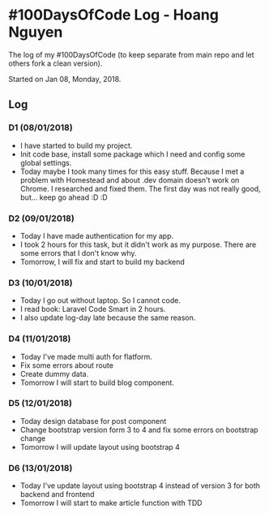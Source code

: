 # #100DaysOfCode Log - Hoang Nguyen
The log of my #100DaysOfCode (to keep separate from main repo and let others fork a clean version).

Started on Jan 08, Monday, 2018.

## Log

### D1 (08/01/2018)
- I have started to build my project.
- Init code base, install some package which I need and config some global settings.
- Today maybe I took many times for this easy stuff. Because I met a problem with Homestead and about .dev domain doesn't work on Chrome. I researched and fixed them. The first day was not really good, but... keep go ahead :D :D

### D2 (09/01/2018)
- Today I have made authentication for my app.
- I took 2 hours for this task, but it didn't work as my purpose. There are some errors that I don't know why.
- Tomorrow, I will fix and start to build my backend

### D3 (10/01/2018)
- Today I go out without laptop. So I cannot code.
- I read book: Laravel Code Smart in 2 hours.
- I also update log-day late because the same reason.

### D4 (11/01/2018)
- Today I've made multi auth for flatform.
- Fix some errors about route
- Create dummy data.
- Tomorrow I will start to build blog component.

### D5 (12/01/2018)
- Today design database for post component
- Change bootstrap version form 3 to 4 and fix some errors on bootstrap change
- Tomorrow I will update layout using bootstrap 4

### D6 (13/01/2018)
- Today I've update layout using bootstrap 4 instead of version 3 for both backend and frontend
- Tomorrow I will start to make article function with TDD

